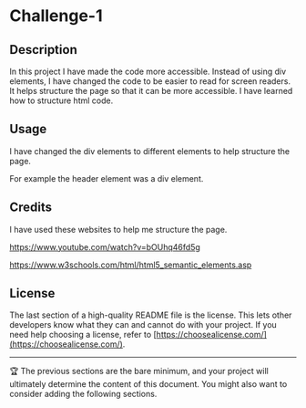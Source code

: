 # Challenge-1

## Description

In this project I have made the code more accessible. Instead of using div elements, I have changed the code to be easier to read for screen readers. It helps structure the page so that it can be more accessible. I have learned how to structure html code.


## Usage

I have changed the div elements to different elements to help structure the page. 

For example the header element was a div element.

## Credits

I have used these websites to help me structure the page.

https://www.youtube.com/watch?v=bOUhq46fd5g

https://www.w3schools.com/html/html5_semantic_elements.asp


## License

The last section of a high-quality README file is the license. This lets other developers know what they can and cannot do with your project. If you need help choosing a license, refer to [https://choosealicense.com/](https://choosealicense.com/).

---

🏆 The previous sections are the bare minimum, and your project will ultimately determine the content of this document. You might also want to consider adding the following sections.


